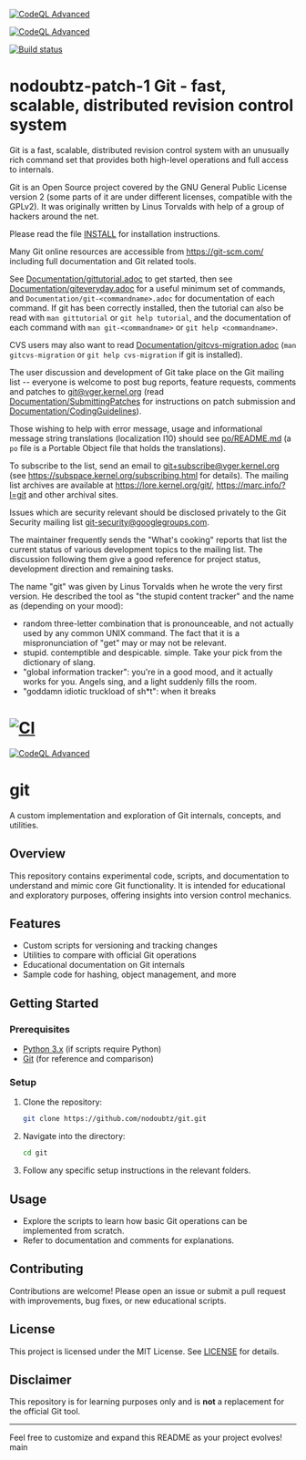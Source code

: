 [![CodeQL Advanced](https://github.com/nodoubtz/git/actions/workflows/codeql.yml/badge.svg)](https://github.com/nodoubtz/git/actions/workflows/codeql.yml)


[![CodeQL Advanced](https://github.com/nodoubtz/git/actions/workflows/codeql.yml/badge.svg)](https://github.com/nodoubtz/git/actions/workflows/codeql.yml)

[![Build status](https://github.com/git/git/workflows/CI/badge.svg)](https://github.com/git/git/actions?query=branch%3Amaster+event%3Apush)

nodoubtz-patch-1
Git - fast, scalable, distributed revision control system
=========================================================

Git is a fast, scalable, distributed revision control system with an
unusually rich command set that provides both high-level operations
and full access to internals.

Git is an Open Source project covered by the GNU General Public
License version 2 (some parts of it are under different licenses,
compatible with the GPLv2). It was originally written by Linus
Torvalds with help of a group of hackers around the net.

Please read the file [INSTALL][] for installation instructions.

Many Git online resources are accessible from <https://git-scm.com/>
including full documentation and Git related tools.

See [Documentation/gittutorial.adoc][] to get started, then see
[Documentation/giteveryday.adoc][] for a useful minimum set of commands, and
`Documentation/git-<commandname>.adoc` for documentation of each command.
If git has been correctly installed, then the tutorial can also be
read with `man gittutorial` or `git help tutorial`, and the
documentation of each command with `man git-<commandname>` or `git help
<commandname>`.

CVS users may also want to read [Documentation/gitcvs-migration.adoc][]
(`man gitcvs-migration` or `git help cvs-migration` if git is
installed).

The user discussion and development of Git take place on the Git
mailing list -- everyone is welcome to post bug reports, feature
requests, comments and patches to git@vger.kernel.org (read
[Documentation/SubmittingPatches][] for instructions on patch submission
and [Documentation/CodingGuidelines][]).

Those wishing to help with error message, usage and informational message
string translations (localization l10) should see [po/README.md][]
(a `po` file is a Portable Object file that holds the translations).

To subscribe to the list, send an email to <git+subscribe@vger.kernel.org>
(see https://subspace.kernel.org/subscribing.html for details). The mailing
list archives are available at <https://lore.kernel.org/git/>,
<https://marc.info/?l=git> and other archival sites.

Issues which are security relevant should be disclosed privately to
the Git Security mailing list <git-security@googlegroups.com>.

The maintainer frequently sends the "What's cooking" reports that
list the current status of various development topics to the mailing
list.  The discussion following them give a good reference for
project status, development direction and remaining tasks.

The name "git" was given by Linus Torvalds when he wrote the very
first version. He described the tool as "the stupid content tracker"
and the name as (depending on your mood):

 - random three-letter combination that is pronounceable, and not
   actually used by any common UNIX command.  The fact that it is a
   mispronunciation of "get" may or may not be relevant.
 - stupid. contemptible and despicable. simple. Take your pick from the
   dictionary of slang.
 - "global information tracker": you're in a good mood, and it actually
   works for you. Angels sing, and a light suddenly fills the room.
 - "goddamn idiotic truckload of sh*t": when it breaks

[INSTALL]: INSTALL
[Documentation/gittutorial.adoc]: Documentation/gittutorial.adoc
[Documentation/giteveryday.adoc]: Documentation/giteveryday.adoc
[Documentation/gitcvs-migration.adoc]: Documentation/gitcvs-migration.adoc
[Documentation/SubmittingPatches]: Documentation/SubmittingPatches
[Documentation/CodingGuidelines]: Documentation/CodingGuidelines
[po/README.md]: po/README.md
[![CI](https://github.com/git/git/actions/workflows/main.yml/badge.svg)](https://github.com/git/git/actions/workflows/main.yml)
=======

[![CodeQL Advanced](https://github.com/nodoubtz/git/actions/workflows/codeql.yml/badge.svg)](https://github.com/nodoubtz/git/actions/workflows/codeql.yml)

# git

A custom implementation and exploration of Git internals, concepts, and utilities.

## Overview

This repository contains experimental code, scripts, and documentation to understand and mimic core Git functionality. It is intended for educational and exploratory purposes, offering insights into version control mechanics.

## Features

- Custom scripts for versioning and tracking changes
- Utilities to compare with official Git operations
- Educational documentation on Git internals
- Sample code for hashing, object management, and more

## Getting Started

### Prerequisites

- [Python 3.x](https://www.python.org/) (if scripts require Python)
- [Git](https://git-scm.com/) (for reference and comparison)

### Setup

1. Clone the repository:
   ```sh
   git clone https://github.com/nodoubtz/git.git
   ```
2. Navigate into the directory:
   ```sh
   cd git
   ```
3. Follow any specific setup instructions in the relevant folders.

## Usage

- Explore the scripts to learn how basic Git operations can be implemented from scratch.
- Refer to documentation and comments for explanations.

## Contributing

Contributions are welcome! Please open an issue or submit a pull request with improvements, bug fixes, or new educational scripts.

## License

This project is licensed under the MIT License. See [LICENSE](LICENSE) for details.

## Disclaimer

This repository is for learning purposes only and is **not** a replacement for the official Git tool.

---

Feel free to customize and expand this README as your project evolves!
main
